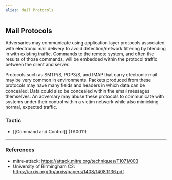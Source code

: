 ```yaml
---
alias: Mail Protocols
---
```


## Mail Protocols

Adversaries may communicate using application layer protocols associated with electronic mail delivery to avoid detection/network filtering by blending in with existing traffic. Commands to the remote system, and often the results of those commands, will be embedded within the protocol traffic between the client and server. 

Protocols such as SMTP/S, POP3/S, and IMAP that carry electronic mail may be very common in environments.  Packets produced from these protocols may have many fields and headers in which data can be concealed. Data could also be concealed within the email messages themselves. An adversary may abuse these protocols to communicate with systems under their control within a victim network while also mimicking normal, expected traffic. 


### Tactic

- [[Command and Control]] (TA0011)


---
### References

- mitre-attack: https://attack.mitre.org/techniques/T1071/003
- University of Birmingham C2: https://arxiv.org/ftp/arxiv/papers/1408/1408.1136.pdf
